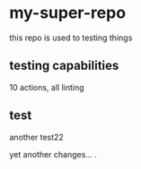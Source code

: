 # my-super-repo
this repo is used to testing things

## testing capabilities

10 actions, all linting

## test

another test22

yet another changes...
.

